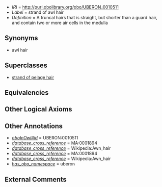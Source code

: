  * *IRI* = http://purl.obolibrary.org/obo/UBERON_0010511
 * *Label* = strand of awl hair
 * *Definition* = A truncal hairs that is straight, but shorter than a guard hair, and contain two or more air cells in the medulla

## Synonyms

 * awl hair

## Superclasses

 * [strand of pelage hair](../../UBERON/09/UBERON_0010509.md)

## Equivalencies


## Other Logical Axioms


## Other Annotations

 * *[oboInOwl#id](../../id/oboInOwl#id.md)* = UBERON:0010511
 * *[database_cross_reference](../../ef/oboInOwl#hasDbXref.md)* = MA:0001894
 * *[database_cross_reference](../../ef/oboInOwl#hasDbXref.md)* = Wikipedia:Awn_hair
 * *[database_cross_reference](../../ef/oboInOwl#hasDbXref.md)* = MA:0001894
 * *[database_cross_reference](../../ef/oboInOwl#hasDbXref.md)* = Wikipedia:Awn_hair
 * *[has_obo_namespace](../../ce/oboInOwl#hasOBONamespace.md)* = uberon

## External Comments


